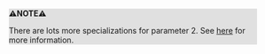 <div style="margin:2em; background-color: #e0e0e0;">

<strong>⚠️NOTE️️️⚠️</strong>

There are lots more specializations for parameter 2. See [here](https://en.cppreference.com/w/cpp/regex/match_results) for more information.
</div>

